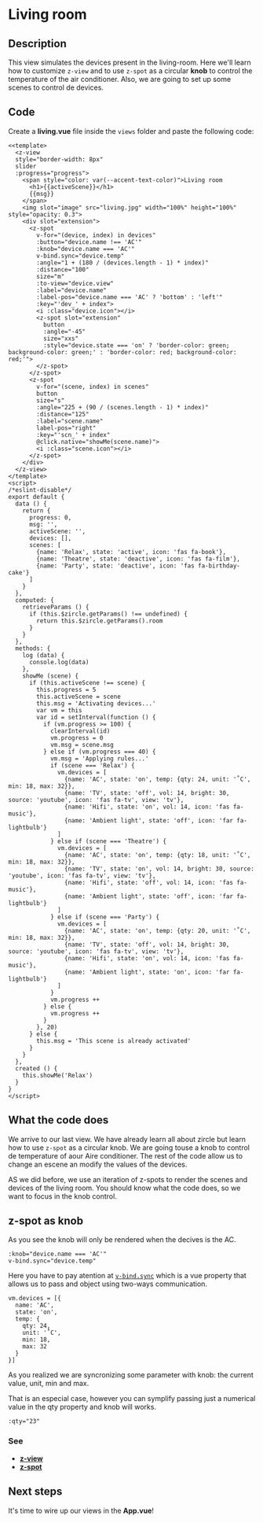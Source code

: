 # Living room

## Description
This view simulates the devices present in the living-room. Here we'll learn how to customize `z-view` and to use `z-spot` as a circular **knob** to control the temperature of the air conditioner. Also, we are going to set up some scenes to control de devices.

## Code
Create a **living.vue** file inside the `views` folder and paste the following code:
```vue
<<template>
  <z-view
  style="border-width: 8px"
  slider
  :progress="progress">
    <span style="color: var(--accent-text-color)">Living room
      <h1>{{activeScene}}</h1>
      {{msg}}
    </span>
    <img slot="image" src="living.jpg" width="100%" height="100%" style="opacity: 0.3">
    <div slot="extension">
      <z-spot
        v-for="(device, index) in devices"
        :button="device.name !== 'AC'"
        :knob="device.name === 'AC'"
        v-bind.sync="device.temp"
        :angle="1 + (180 / (devices.length - 1) * index)"
        :distance="100"
        size="m"
        :to-view="device.view"
        :label="device.name"
        :label-pos="device.name === 'AC' ? 'bottom' : 'left'"
        :key="'dev_' + index">
        <i :class="device.icon"></i>
        <z-spot slot="extension"
          button
          :angle="-45"
          size="xxs"
          :style="device.state === 'on' ? 'border-color: green; background-color: green;' : 'border-color: red; background-color: red;'">
        </z-spot>
      </z-spot>
      <z-spot
        v-for="(scene, index) in scenes"
        button
        size="s"
        :angle="225 + (90 / (scenes.length - 1) * index)"
        :distance="125"
        :label="scene.name"
        label-pos="right"
        :key="'scn_' + index"
        @click.native="showMe(scene.name)">
        <i :class="scene.icon"></i>
      </z-spot>
    </div>
  </z-view>
</template>
<script>
/*eslint-disable*/
export default {
  data () {
    return {
      progress: 0,
      msg: '',
      activeScene: '',
      devices: [],
      scenes: [
        {name: 'Relax', state: 'active', icon: 'fas fa-book'},
        {name: 'Theatre', state: 'deactive', icon: 'fas fa-film'},
        {name: 'Party', state: 'deactive', icon: 'fas fa-birthday-cake'}
      ]
    }
  },
  computed: {
    retrieveParams () {
      if (this.$zircle.getParams() !== undefined) {
        return this.$zircle.getParams().room
      }
    }
  },
  methods: {
    log (data) {
      console.log(data)
    },
    showMe (scene) {
      if (this.activeScene !== scene) {
        this.progress = 5
        this.activeScene = scene
        this.msg = 'Activating devices...'
        var vm = this
        var id = setInterval(function () {
          if (vm.progress >= 100) {
            clearInterval(id)
            vm.progress = 0
            vm.msg = scene.msg
          } else if (vm.progress === 40) { 
            vm.msg = 'Applying rules...'
            if (scene === 'Relax') {
              vm.devices = [
                {name: 'AC', state: 'on', temp: {qty: 24, unit: '˚C', min: 18, max: 32}},
                {name: 'TV', state: 'off', vol: 14, bright: 30, source: 'youtube', icon: 'fas fa-tv', view: 'tv'},
                {name: 'Hifi', state: 'on', vol: 14, icon: 'fas fa-music'},
                {name: 'Ambient light', state: 'off', icon: 'far fa-lightbulb'}
              ]
            } else if (scene === 'Theatre') {
              vm.devices = [
                {name: 'AC', state: 'on', temp: {qty: 18, unit: '˚C', min: 18, max: 32}},
                {name: 'TV', state: 'on', vol: 14, bright: 30, source: 'youtube', icon: 'fas fa-tv', view: 'tv'},
                {name: 'Hifi', state: 'off', vol: 14, icon: 'fas fa-music'},
                {name: 'Ambient light', state: 'off', icon: 'far fa-lightbulb'}
              ]
            } else if (scene === 'Party') {
              vm.devices = [
                {name: 'AC', state: 'on', temp: {qty: 20, unit: '˚C', min: 18, max: 32}},
                {name: 'TV', state: 'off', vol: 14, bright: 30, source: 'youtube', icon: 'fas fa-tv', view: 'tv'},
                {name: 'Hifi', state: 'on', vol: 14, icon: 'fas fa-music'},
                {name: 'Ambient light', state: 'on', icon: 'far fa-lightbulb'}
              ]
            }
            vm.progress ++
          } else {
            vm.progress ++
          }
        }, 20)
      } else {
        this.msg = 'This scene is already activated'
      }
    }
  },
  created () {
    this.showMe('Relax')
  }
}
</script>
```
## What the code does
We arrive to our last view. We have already learn all about zircle but learn how to use `z-spot` as a circular knob. We are going touse a knob to control de temperature of aour Aire conditioner. The rest of the code allow us to change an escene an modify the values of the devices.

AS we did before, we use an iteration of z-spots to render the scenes and devices of the living room. You should know what the code does, so we want to focus in the knob control.

## z-spot as knob
As you see the knob will only be rendered when the decives is the AC.
```
:knob="device.name === 'AC'"
v-bind.sync="device.temp"
```

Here you have to pay atention at [`v-bind.sync`](https://vuejs.org/v2/guide/components-custom-events.html#sync-Modifier) which is a vue property that allows us to pass and object using two-ways communication.

```{2}
vm.devices = [{
  name: 'AC',
  state: 'on',
  temp: {
    qty: 24,
    unit: '˚C',
    min: 18, 
    max: 32
  }
}]      
```

As you realized we are syncronizing some parameter with knob: the current value, unit, min and max.

That is an especial case, however you can symplify passing just a numerical value in the qty property and knob will works.

```
:qty="23"
```

### See
- [**z-view**](/api/z-view.html)
- [**z-spot**](/api/z-spot.html)

## Next steps
It's time to wire up our views in the **App.vue**!

